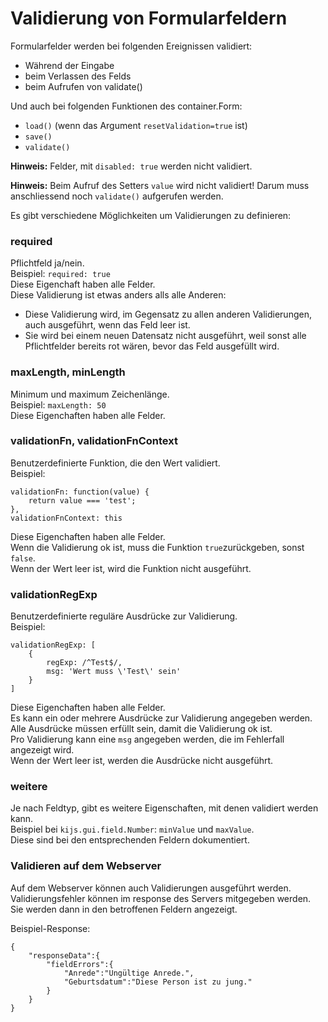 Validierung von Formularfeldern
===============================

Formularfelder werden bei folgenden Ereignissen validiert:
- Während der Eingabe
- beim Verlassen des Felds
- beim Aufrufen von validate()

Und auch bei folgenden Funktionen des container.Form:
- ```load()``` (wenn das Argument ```resetValidation=true``` ist)
- ```save()```
- ```validate()```

**Hinweis:** Felder, mit ```disabled: true``` werden nicht validiert.  

**Hinweis:** Beim Aufruf des Setters ```value``` wird nicht validiert! Darum muss 
anschliessend noch ```validate()``` aufgerufen werden.


Es gibt verschiedene Möglichkeiten um Validierungen zu definieren:

### required
Pflichtfeld ja/nein.   
Beispiel: ```required: true```  
Diese Eigenchaft haben alle Felder.  
Diese Validierung ist etwas anders alls alle Anderen: 
- Diese Validierung wird, im Gegensatz zu allen anderen Validierungen, auch 
  ausgeführt, wenn das Feld leer ist.  
- Sie wird bei einem neuen Datensatz nicht ausgeführt, weil sonst alle 
  Pflichtfelder bereits rot wären, bevor das Feld ausgefüllt wird.  

### maxLength, minLength
Minimum und maximum Zeichenlänge.  
Beispiel: ```maxLength: 50```  
Diese Eigenchaften haben alle Felder.  

### validationFn, validationFnContext
Benutzerdefinierte Funktion, die den Wert validiert.  
Beispiel:  

    validationFn: function(value) {
        return value === 'test';
    },
    validationFnContext: this

Diese Eigenchaften haben alle Felder.  
Wenn die Validierung ok ist, muss die Funktion ```true```zurückgeben, sonst 
```false```.  
Wenn der Wert leer ist, wird die Funktion nicht ausgeführt.  

### validationRegExp
Benutzerdefinierte reguläre Ausdrücke zur Validierung.  
Beispiel:  

    validationRegExp: [
        { 
            regExp: /^Test$/,
            msg: 'Wert muss \'Test\' sein'
        }
    ]

Diese Eigenchaften haben alle Felder.  
Es kann ein oder mehrere Ausdrücke zur Validierung angegeben werden.  
Alle Ausdrücke müssen erfüllt sein, damit die Validierung ok ist.  
Pro Validierung kann eine ```msg``` angegeben werden, die im Fehlerfall angezeigt 
wird.  
Wenn der Wert leer ist, werden die Ausdrücke nicht ausgeführt.  

### weitere
Je nach Feldtyp, gibt es weitere Eigenschaften, mit denen validiert werden kann.  
Beispiel bei ```kijs.gui.field.Number```: ```minValue``` und ```maxValue```.  
Diese sind bei den entsprechenden Feldern dokumentiert.  

### Validieren auf dem Webserver
Auf dem Webserver können auch Validierungen ausgeführt werden.  
Validierungsfehler können im response des Servers mitgegeben werden. Sie werden 
dann in den betroffenen Feldern angezeigt.

Beispiel-Response:

    {
        "responseData":{
            "fieldErrors":{
                "Anrede":"Ungültige Anrede.",
                "Geburtsdatum":"Diese Person ist zu jung."
            }
        }
    }


